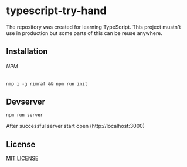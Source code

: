 # typescript-try-hand

The repository was created for learning TypeScript.
This project mustn't use in production but some parts of this can be reuse anywhere.

## Installation

###### NPM
`nmp i -g rimraf && npm run init`

## Devserver

`npm run server`

After successful server start open (http://localhost:3000)

## License
[MIT LICENSE](https://github.com/vyushin/typescript-try-hand/blob/master/LICENSE)
